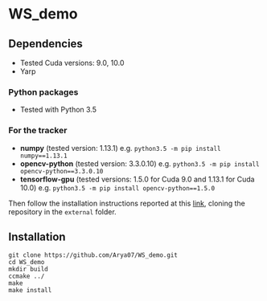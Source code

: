 # WS_demo

## Dependencies
- Tested Cuda versions: 9.0, 10.0
- Yarp

### Python packages
- Tested with Python 3.5

### For the tracker
- **numpy** (tested version: 1.13.1) e.g. `python3.5 -m pip install numpy==1.13.1`
- **opencv-python** (tested version: 3.3.0.10) e.g. `python3.5 -m pip install opencv-python==3.3.0.10`
- **tensorflow-gpu** (tested versions: 1.5.0 for Cuda 9.0 and 1.13.1 for Cuda 10.0) e.g. `python3.5 -m pip install opencv-python==1.5.0`

Then follow the installation instructions reported at this [link](https://github.com/danielgordon10/re3-tensorflow), cloning the repository in the `external` folder.

## Installation
```
git clone https://github.com/Arya07/WS_demo.git
cd WS_demo
mkdir build
ccmake ../
make 
make install
```
